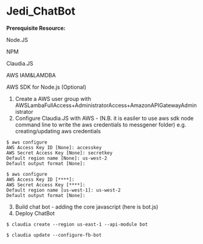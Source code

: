 # Jedi_ChatBot

 **Prerequisite Resource:**
 
 Node.JS
 
 NPM
 
 Claudia.JS
 
 AWS IAM&LAMDBA
 
 AWS SDK for Node.js (Optional)

1. Create a AWS user group with AWSLambaFullAccess+AdministratorAccess+AmazonAPIGatewayAdministrator
2. Configure Claudia.JS with AWS - (N.B. it is easiler to use aws sdk node command line to write the aws credentials to messgener folder)
e.g. creating/updating aws credentials
```
$ aws configure
AWS Access Key ID [None]: accesskey
AWS Secret Access Key [None]: secretkey
Default region name [None]: us-west-2
Default output format [None]:

$ aws configure
AWS Access Key ID [****]:
AWS Secret Access Key [****]:
Default region name [us-west-1]: us-west-2
Default output format [None]:
```

3. Build chat bot - adding the core javascript (here is bot.js)
4. Deploy ChatBot

```
$ claudia create --region us-east-1 --api-module bot

$ claudia update --configure-fb-bot
```
